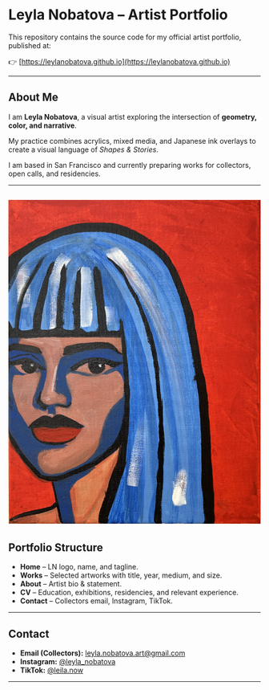 # Leyla Nobatova – Artist Portfolio

This repository contains the source code for my official artist portfolio, published at:

👉 [https://leylanobatova.github.io](https://leylanobatova.github.io)

---

## About Me
I am **Leyla Nobatova**, a visual artist exploring the intersection of **geometry, color, and narrative**.

My practice combines acrylics, mixed media, and Japanese ink overlays to create a visual language of *Shapes & Stories*.  

I am based in San Francisco and currently preparing works for collectors, open calls, and residencies.

---
![alt-tag](https://raw.githubusercontent.com/leylanobatova/leylanobatova.github.io/refs/heads/main/images/Leyla_Nobatova_AI_vs_Human.jpg)
---

## Portfolio Structure
- **Home** – LN logo, name, and tagline.  
- **Works** – Selected artworks with title, year, medium, and size.  
- **About** – Artist bio & statement.  
- **CV** – Education, exhibitions, residencies, and relevant experience.  
- **Contact** – Collectors email, Instagram, TikTok.

---

## Contact
- **Email (Collectors):** leyla.nobatova.art@gmail.com  
- **Instagram:** [@leyla_nobatova](https://instagram.com/leyla_nobatova)  
- **TikTok:** [@leila.now](https://tiktok.com/@leila.now)

---

